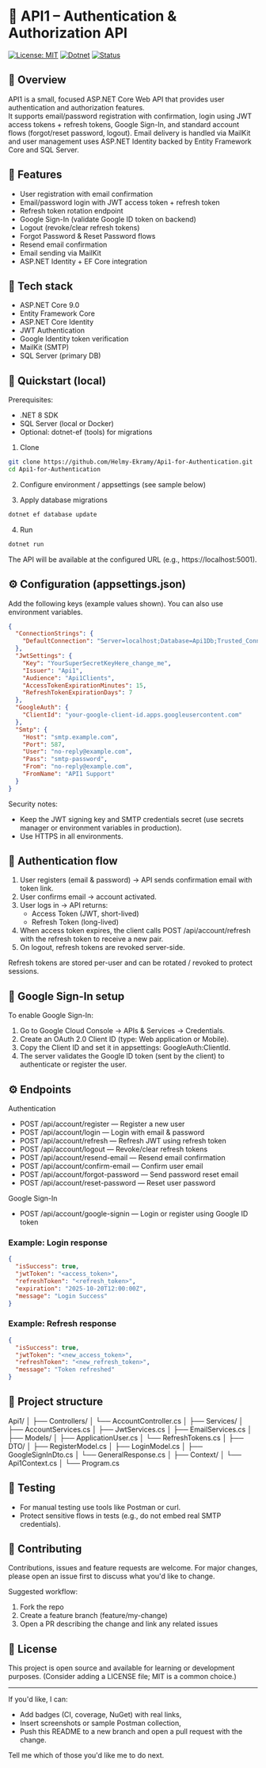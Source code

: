 # 🧩 API1 – Authentication & Authorization API

[![License: MIT](https://img.shields.io/badge/License-MIT-blue.svg)](#license)
[![Dotnet](https://img.shields.io/badge/dotnet-9.0-blue)](#tech-stack)
[![Status](https://img.shields.io/badge/status-active-green)](#)

## 📌 Overview

API1 is a small, focused ASP.NET Core Web API that provides user authentication and authorization features.  
It supports email/password registration with confirmation, login using JWT access tokens + refresh tokens, Google Sign-In, and standard account flows (forgot/reset password, logout). Email delivery is handled via MailKit and user management uses ASP.NET Identity backed by Entity Framework Core and SQL Server.

## 🚀 Features

- User registration with email confirmation
- Email/password login with JWT access token + refresh token
- Refresh token rotation endpoint
- Google Sign-In (validate Google ID token on backend)
- Logout (revoke/clear refresh tokens)
- Forgot Password & Reset Password flows
- Resend email confirmation
- Email sending via MailKit
- ASP.NET Identity + EF Core integration

## 🧱 Tech stack

- ASP.NET Core 9.0
- Entity Framework Core
- ASP.NET Core Identity
- JWT Authentication
- Google Identity token verification
- MailKit (SMTP)
- SQL Server (primary DB)

## 🔧 Quickstart (local)

Prerequisites:
- .NET 8 SDK
- SQL Server (local or Docker)
- Optional: dotnet-ef (tools) for migrations

1. Clone
```bash
git clone https://github.com/Helmy-Ekramy/Api1-for-Authentication.git
cd Api1-for-Authentication
```

2. Configure environment / appsettings (see sample below)

3. Apply database migrations
```bash
dotnet ef database update
```

4. Run
```bash
dotnet run
```

The API will be available at the configured URL (e.g., https://localhost:5001).

## ⚙️ Configuration (appsettings.json)

Add the following keys (example values shown). You can also use environment variables.

```json
{
  "ConnectionStrings": {
    "DefaultConnection": "Server=localhost;Database=Api1Db;Trusted_Connection=True;"
  },
  "JwtSettings": {
    "Key": "YourSuperSecretKeyHere_change_me",
    "Issuer": "Api1",
    "Audience": "Api1Clients",
    "AccessTokenExpirationMinutes": 15,
    "RefreshTokenExpirationDays": 7
  },
  "GoogleAuth": {
    "ClientId": "your-google-client-id.apps.googleusercontent.com"
  },
  "Smtp": {
    "Host": "smtp.example.com",
    "Port": 587,
    "User": "no-reply@example.com",
    "Pass": "smtp-password",
    "From": "no-reply@example.com",
    "FromName": "API1 Support"
  }
}
```

Security notes:
- Keep the JWT signing key and SMTP credentials secret (use secrets manager or environment variables in production).
- Use HTTPS in all environments.

## 🔐 Authentication flow

1. User registers (email & password) → API sends confirmation email with token link.
2. User confirms email → account activated.
3. User logs in → API returns:
   - Access Token (JWT, short-lived)
   - Refresh Token (long-lived)
4. When access token expires, the client calls POST /api/account/refresh with the refresh token to receive a new pair.
5. On logout, refresh tokens are revoked server-side.

Refresh tokens are stored per-user and can be rotated / revoked to protect sessions.

## 🧩 Google Sign-In setup

To enable Google Sign-In:
1. Go to Google Cloud Console → APIs & Services → Credentials.
2. Create an OAuth 2.0 Client ID (type: Web application or Mobile).
3. Copy the Client ID and set it in appsettings: GoogleAuth:ClientId.
4. The server validates the Google ID token (sent by the client) to authenticate or register the user.

## ⚙️ Endpoints

Authentication
- POST /api/account/register — Register a new user
- POST /api/account/login — Login with email & password
- POST /api/account/refresh — Refresh JWT using refresh token
- POST /api/account/logout — Revoke/clear refresh tokens
- POST /api/account/resend-email — Resend email confirmation
- POST /api/account/confirm-email — Confirm user email
- POST /api/account/forgot-password — Send password reset email
- POST /api/account/reset-password — Reset user password

Google Sign-In
- POST /api/account/google-signin — Login or register using Google ID token

### Example: Login response
```json
{
  "isSuccess": true,
  "jwtToken": "<access_token>",
  "refreshToken": "<refresh_token>",
  "expiration": "2025-10-20T12:00:00Z",
  "message": "Login Success"
}
```

### Example: Refresh response
```json
{
  "isSuccess": true,
  "jwtToken": "<new_access_token>",
  "refreshToken": "<new_refresh_token>",
  "message": "Token refreshed"
}
```

## 📁 Project structure

Api1/
│
├── Controllers/
│   └── AccountController.cs
│
├── Services/
│   ├── AccountServices.cs
│   ├── JwtServices.cs
│   ├── EmailServices.cs
│
├── Models/
│   ├── ApplicationUser.cs
│   └── RefreshTokens.cs
│
├── DTO/
│   ├── RegisterModel.cs
│   ├── LoginModel.cs
│   ├── GoogleSignInDto.cs
│   └── GeneralResponse.cs
│
├── Context/
│   └── Api1Context.cs
│
└── Program.cs

## 🧪 Testing

- For manual testing use tools like Postman or curl.
- Protect sensitive flows in tests (e.g., do not embed real SMTP credentials).

## 🤝 Contributing

Contributions, issues and feature requests are welcome. For major changes, please open an issue first to discuss what you'd like to change.

Suggested workflow:
1. Fork the repo
2. Create a feature branch (feature/my-change)
3. Open a PR describing the change and link any related issues

## 🧾 License

This project is open source and available for learning or development purposes. (Consider adding a LICENSE file; MIT is a common choice.)

---

If you'd like, I can:
- Add badges (CI, coverage, NuGet) with real links,
- Insert screenshots or sample Postman collection,
- Push this README to a new branch and open a pull request with the change.

Tell me which of those you'd like me to do next.
